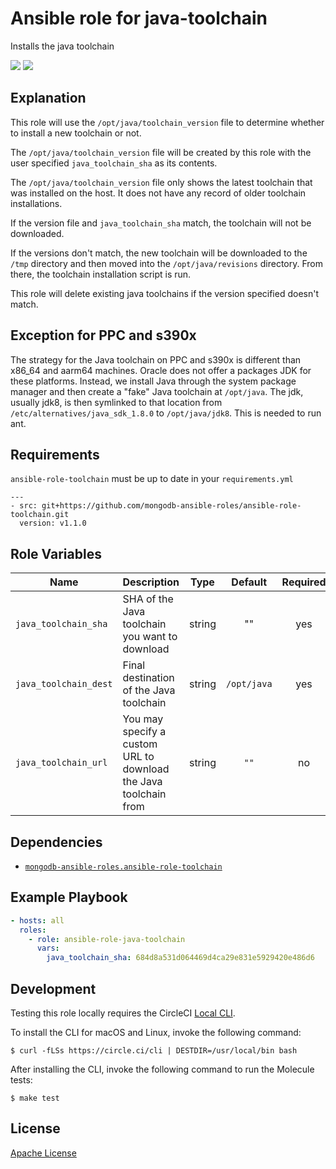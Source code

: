 Ansible role for java-toolchain
==================================

Installs the java toolchain

![](https://github.com/mongodb-ansible-roles/ansible-role-java-toolchain/workflows/Molecule%20Test/badge.svg)
![](https://github.com/mongodb-ansible-roles/ansible-role-java-toolchain/workflows/Release/badge.svg)

Explanation
-----------

This role will use the `/opt/java/toolchain_version` file to determine whether to install a new toolchain or not.

The `/opt/java/toolchain_version` file will be created by this role with the user specified `java_toolchain_sha` as its contents.

The `/opt/java/toolchain_version` file only shows the latest toolchain that was installed on the host. It does not have any record of older toolchain installations.

If the version file and `java_toolchain_sha` match, the toolchain will not be downloaded.

If the versions don't match, the new toolchain will be downloaded to the `/tmp` directory and then moved into the `/opt/java/revisions` directory. From there, the toolchain installation script is run.

This role will delete existing java toolchains if the version specified doesn't match.

Exception for PPC and s390x
---------------------------

The strategy for the Java toolchain on PPC and s390x is different than x86_64 and aarm64 machines.
Oracle does not offer a packages JDK for these platforms. Instead, we install Java through the system package manager and then create a "fake" Java toolchain at `/opt/java`. The jdk, usually jdk8, is then symlinked to that location from `/etc/alternatives/java_sdk_1.8.0` to `/opt/java/jdk8`. This is needed to run ant.

Requirements
------------

`ansible-role-toolchain` must be up to date in your `requirements.yml`

    ---
    - src: git+https://github.com/mongodb-ansible-roles/ansible-role-toolchain.git
      version: v1.1.0

Role Variables
--------------

| Name | Description | Type | Default | Required |
|------|-------------|:----:|:-------:|:--------:|
| `java_toolchain_sha` | SHA of the Java toolchain you want to download | string | "" | yes |
| `java_toolchain_dest` | Final destination of the Java toolchain | string | `/opt/java` | yes |
| `java_toolchain_url` | You may specify a custom URL to download the Java toolchain from | string | `""` | no |

Dependencies
------------

- [`mongodb-ansible-roles.ansible-role-toolchain`](https://github.com/mongodb-ansible-roles/ansible-role-toolchain)

Example Playbook
----------------

```yaml
- hosts: all
  roles:
    - role: ansible-role-java-toolchain
      vars:
        java_toolchain_sha: 684d8a531d064469d4ca29e831e5929420e486d6
```

Development
-----------

Testing this role locally requires the CircleCI [Local CLI](https://circleci.com/docs/2.0/local-cli/).

To install the CLI for macOS and Linux, invoke the following command:

    $ curl -fLSs https://circle.ci/cli | DESTDIR=/usr/local/bin bash

After installing the CLI, invoke the following command to run the Molecule tests:

    $ make test

License
-------

[Apache License](LICENSE)
